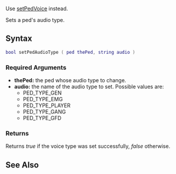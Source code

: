 Use [setPedVoice](/docs/setpedvoice.md "wikilink") instead.

Sets a ped's audio type.

Syntax
------

``` lua
bool setPedAudioType ( ped thePed, string audio )
```

### Required Arguments

-   **thePed:** the ped whose audio type to change.
-   **audio:** the name of the audio type to set. Possible values are:
    -   PED\_TYPE\_GEN
    -   PED\_TYPE\_EMG
    -   PED\_TYPE\_PLAYER
    -   PED\_TYPE\_GANG
    -   PED\_TYPE\_GFD

### Returns

Returns *true* if the voice type was set successfully, *false* otherwise.

See Also
--------
